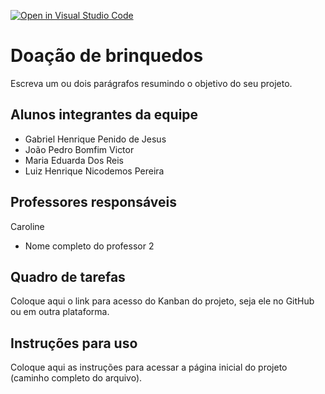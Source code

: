 [![Open in Visual Studio Code](https://classroom.github.com/assets/open-in-vscode-c66648af7eb3fe8bc4f294546bfd86ef473780cde1dea487d3c4ff354943c9ae.svg)](https://classroom.github.com/online_ide?assignment_repo_id=10599160&assignment_repo_type=AssignmentRepo)
# Doação de brinquedos
Escreva um ou dois parágrafos resumindo o objetivo do seu projeto.

## Alunos integrantes da equipe

* Gabriel Henrique Penido de Jesus
* João Pedro Bomfim Victor
* Maria Eduarda Dos Reis
* Luiz Henrique Nicodemos Pereira

## Professores responsáveis

Caroline 
* Nome completo do professor 2

## Quadro de tarefas
Coloque aqui o link para acesso do Kanban do projeto, seja ele no GitHub ou em outra plataforma.

## Instruções para uso
Coloque aqui as instruções para acessar a página inicial do projeto (caminho completo do arquivo).
